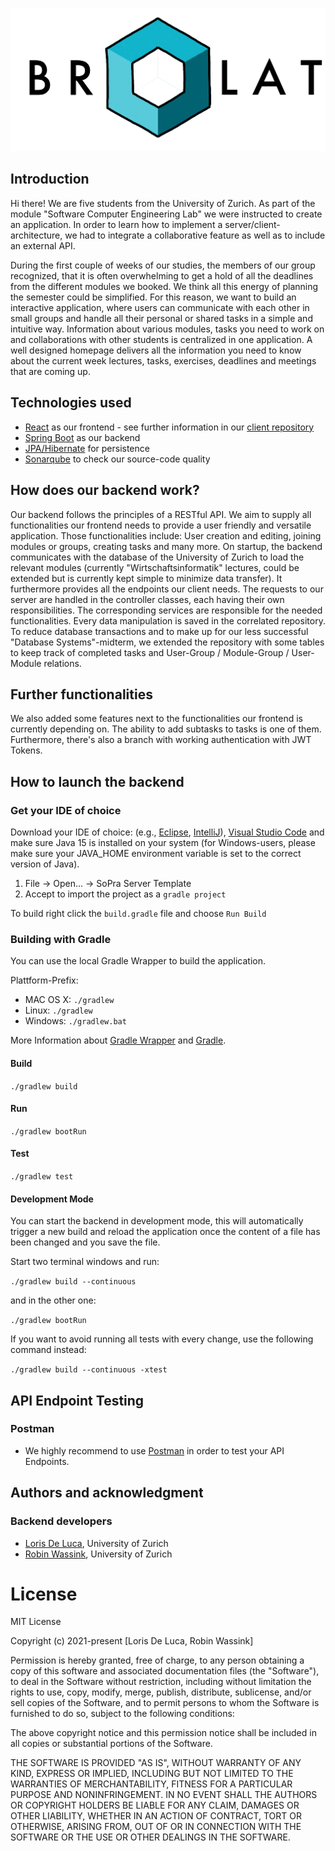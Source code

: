 ![logo](./img/logo.png)

## Introduction

Hi there! We are five students from the University of Zurich. As part of the module "Software Computer Engineering Lab" we were instructed to create an application. In order to learn how to implement a server/client-architecture, we had to integrate a collaborative feature as well as to include an external API.  

During the first couple of weeks of our studies, the members of our group recognized, that it is often overwhelming to get a hold of all the deadlines from the different modules we booked. We think all this energy of planning the semester could be simplified. For this reason, we want to build an interactive application, where users can communicate with each other in small groups and handle all their personal or shared tasks in a simple and intuitive way. Information about various modules, tasks you need to work on and collaborations with other students is centralized in one application. A well designed homepage delivers all the information you need to know about the current week lectures, tasks, exercises, deadlines and meetings that are coming up.

## Technologies used
- [React](https://reactjs.org/) as our frontend - see further information in our [client repository](https://github.com/sopra-fs21-group-09/sopra-fs21-group-09-client)
- [Spring Boot](https://spring.io/) as our backend
- [JPA/Hibernate](https://hibernate.org/orm/documentation/5.4/) for persistence
- [Sonarqube](https://www.sonarqube.org/) to check our source-code quality

## How does our backend work?

Our backend follows the principles of a RESTful API. We aim to supply all functionalities our frontend needs to provide a user friendly and versatile application. Those functionalities include: User creation and editing, joining modules or groups, creating tasks and many more. 
On startup, the backend communicates with the database of the University of Zurich to load the relevant modules (currently "Wirtschaftsinformatik" lectures, could be extended but is currently kept simple to minimize data transfer). It furthermore provides all the endpoints our client needs. The requests to our server are handled in the controller classes, each having their own responsibilities. The corresponding services are responsible for the needed functionalities. Every data manipulation is saved in the correlated repository. To reduce database transactions and to make up for our less successful "Database Systems"-midterm, we extended the repository with some tables to keep track of completed tasks and User-Group / Module-Group / User-Module relations.

## Further functionalities

We also added some features next to the functionalities our frontend is currently depending on. The ability to add subtasks to tasks is one of them. 
Furthermore, there's also a branch with working authentication with JWT Tokens.

## How to launch the backend

### Get your IDE of choice

Download your IDE of choice: (e.g., [Eclipse](http://www.eclipse.org/downloads/), [IntelliJ](https://www.jetbrains.com/idea/download/)), [Visual Studio Code](https://code.visualstudio.com/) and make sure Java 15 is installed on your system (for Windows-users, please make sure your JAVA_HOME environment variable is set to the correct version of Java).

1. File -> Open... -> SoPra Server Template
2. Accept to import the project as a `gradle project`

To build right click the `build.gradle` file and choose `Run Build`

### Building with Gradle

You can use the local Gradle Wrapper to build the application.

Plattform-Prefix:

-   MAC OS X: `./gradlew`
-   Linux: `./gradlew`
-   Windows: `./gradlew.bat`

More Information about [Gradle Wrapper](https://docs.gradle.org/current/userguide/gradle_wrapper.html) and [Gradle](https://gradle.org/docs/).

#### Build

`./gradlew build`

#### Run

`./gradlew bootRun`

#### Test

`./gradlew test`

#### Development Mode

You can start the backend in development mode, this will automatically trigger a new build and reload the application
once the content of a file has been changed and you save the file.

Start two terminal windows and run:

`./gradlew build --continuous`

and in the other one:

`./gradlew bootRun`

If you want to avoid running all tests with every change, use the following command instead:

`./gradlew build --continuous -xtest`

## API Endpoint Testing

### Postman

-   We highly recommend to use [Postman](https://www.getpostman.com) in order to test your API Endpoints.

## Authors and acknowledgment

### Backend developers
- [Loris De Luca](https://github.com/DeLucaL), University of Zurich 
- [Robin Wassink](https://github.com/RobinWassink), University of Zurich

# License
MIT License

Copyright (c) 2021-present [Loris De Luca, Robin Wassink]

Permission is hereby granted, free of charge, to any person obtaining a copy
of this software and associated documentation files (the "Software"), to deal
in the Software without restriction, including without limitation the rights
to use, copy, modify, merge, publish, distribute, sublicense, and/or sell
copies of the Software, and to permit persons to whom the Software is
furnished to do so, subject to the following conditions:

The above copyright notice and this permission notice shall be included in all
copies or substantial portions of the Software.

THE SOFTWARE IS PROVIDED "AS IS", WITHOUT WARRANTY OF ANY KIND, EXPRESS OR
IMPLIED, INCLUDING BUT NOT LIMITED TO THE WARRANTIES OF MERCHANTABILITY,
FITNESS FOR A PARTICULAR PURPOSE AND NONINFRINGEMENT. IN NO EVENT SHALL THE
AUTHORS OR COPYRIGHT HOLDERS BE LIABLE FOR ANY CLAIM, DAMAGES OR OTHER
LIABILITY, WHETHER IN AN ACTION OF CONTRACT, TORT OR OTHERWISE, ARISING FROM,
OUT OF OR IN CONNECTION WITH THE SOFTWARE OR THE USE OR OTHER DEALINGS IN THE
SOFTWARE.
